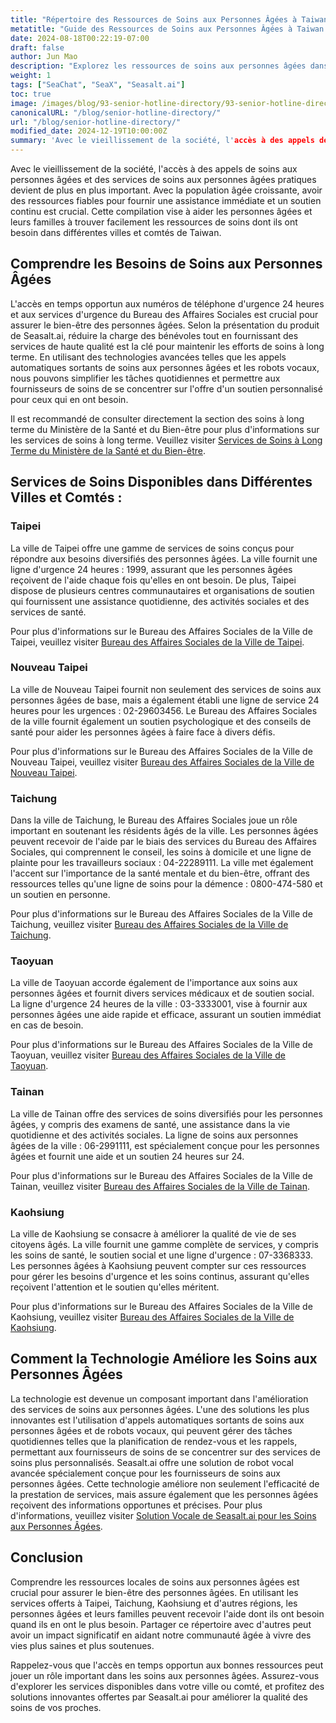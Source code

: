 ```yaml
---
title: "Répertoire des Ressources de Soins aux Personnes Âgées à Taiwan : Comment Appeler pour Obtenir de l'Aide dans Différentes Villes et Comtés"
metatitle: "Guide des Ressources de Soins aux Personnes Âgées à Taiwan : Numéros de Téléphone d'Aide aux Personnes Âgées et Services de Soutien dans Différentes Villes et Comtés"
date: 2024-08-18T00:22:19-07:00
draft: false
author: Jun Mao
description: "Explorez les ressources de soins aux personnes âgées dans différentes villes et comtés de Taiwan, y compris les appels de soins, les lignes d'urgence et les services de soutien social. Découvrez comment les solutions innovantes de Seasalt.ai améliorent l'efficacité des services de soins aux personnes âgées."
weight: 1
tags: ["SeaChat", "SeaX", "Seasalt.ai"]
toc: true
image: /images/blog/93-senior-hotline-directory/93-senior-hotline-directory.jpg
canonicalURL: "/blog/senior-hotline-directory/"
url: "/blog/senior-hotline-directory/"
modified_date: 2024-12-19T10:00:00Z
summary: 'Avec le vieillissement de la société, l'accès à des appels de soins aux personnes âgées et des services de soins aux personnes âgées pratiques devient de plus en plus important. Avec la population âgée croissante, avoir des ressources fiables pour fournir une assistance immédiate et un soutien continu est crucial. Cette compilation vise à aider les personnes âgées et leurs familles à trouver facilement les ressources de soins dont ils ont besoin dans différentes villes et comtés de Taiwan.'
---
```


Avec le vieillissement de la société, l'accès à des appels de soins aux personnes âgées et des services de soins aux personnes âgées pratiques devient de plus en plus important. Avec la population âgée croissante, avoir des ressources fiables pour fournir une assistance immédiate et un soutien continu est crucial. Cette compilation vise à aider les personnes âgées et leurs familles à trouver facilement les ressources de soins dont ils ont besoin dans différentes villes et comtés de Taiwan.

## Comprendre les Besoins de Soins aux Personnes Âgées

L'accès en temps opportun aux numéros de téléphone d'urgence 24 heures et aux services d'urgence du Bureau des Affaires Sociales est crucial pour assurer le bien-être des personnes âgées. Selon la présentation du produit de Seasalt.ai, réduire la charge des bénévoles tout en fournissant des services de haute qualité est la clé pour maintenir les efforts de soins à long terme. En utilisant des technologies avancées telles que les appels automatiques sortants de soins aux personnes âgées et les robots vocaux, nous pouvons simplifier les tâches quotidiennes et permettre aux fournisseurs de soins de se concentrer sur l'offre d'un soutien personnalisé pour ceux qui en ont besoin.

Il est recommandé de consulter directement la section des soins à long terme du Ministère de la Santé et du Bien-être pour plus d'informations sur les services de soins à long terme. Veuillez visiter [Services de Soins à Long Terme du Ministère de la Santé et du Bien-être](https://1966.gov.tw/).

## Services de Soins Disponibles dans Différentes Villes et Comtés :

### Taipei

La ville de Taipei offre une gamme de services de soins conçus pour répondre aux besoins diversifiés des personnes âgées. La ville fournit une ligne d'urgence 24 heures : 1999, assurant que les personnes âgées reçoivent de l'aide chaque fois qu'elles en ont besoin. De plus, Taipei dispose de plusieurs centres communautaires et organisations de soutien qui fournissent une assistance quotidienne, des activités sociales et des services de santé.

Pour plus d'informations sur le Bureau des Affaires Sociales de la Ville de Taipei, veuillez visiter [Bureau des Affaires Sociales de la Ville de Taipei](https://dosw.gov.taipei/).

### Nouveau Taipei

La ville de Nouveau Taipei fournit non seulement des services de soins aux personnes âgées de base, mais a également établi une ligne de service 24 heures pour les urgences : 02-29603456. Le Bureau des Affaires Sociales de la ville fournit également un soutien psychologique et des conseils de santé pour aider les personnes âgées à faire face à divers défis.

Pour plus d'informations sur le Bureau des Affaires Sociales de la Ville de Nouveau Taipei, veuillez visiter [Bureau des Affaires Sociales de la Ville de Nouveau Taipei](https://www.sw.ntpc.gov.tw/).

### Taichung

Dans la ville de Taichung, le Bureau des Affaires Sociales joue un rôle important en soutenant les résidents âgés de la ville. Les personnes âgées peuvent recevoir de l'aide par le biais des services du Bureau des Affaires Sociales, qui comprennent le conseil, les soins à domicile et une ligne de plainte pour les travailleurs sociaux : 04-22289111. La ville met également l'accent sur l'importance de la santé mentale et du bien-être, offrant des ressources telles qu'une ligne de soins pour la démence : 0800-474-580 et un soutien en personne.

Pour plus d'informations sur le Bureau des Affaires Sociales de la Ville de Taichung, veuillez visiter [Bureau des Affaires Sociales de la Ville de Taichung](https://www.society.taichung.gov.tw/880452/post).

### Taoyuan

La ville de Taoyuan accorde également de l'importance aux soins aux personnes âgées et fournit divers services médicaux et de soutien social. La ligne d'urgence 24 heures de la ville : 03-3333001, vise à fournir aux personnes âgées une aide rapide et efficace, assurant un soutien immédiat en cas de besoin.

Pour plus d'informations sur le Bureau des Affaires Sociales de la Ville de Taoyuan, veuillez visiter [Bureau des Affaires Sociales de la Ville de Taoyuan](https://sab.tycg.gov.tw/).

### Tainan

La ville de Tainan offre des services de soins diversifiés pour les personnes âgées, y compris des examens de santé, une assistance dans la vie quotidienne et des activités sociales. La ligne de soins aux personnes âgées de la ville : 06-2991111, est spécialement conçue pour les personnes âgées et fournit une aide et un soutien 24 heures sur 24.

Pour plus d'informations sur le Bureau des Affaires Sociales de la Ville de Tainan, veuillez visiter [Bureau des Affaires Sociales de la Ville de Tainan](https://sab.tainan.gov.tw/).

### Kaohsiung

La ville de Kaohsiung se consacre à améliorer la qualité de vie de ses citoyens âgés. La ville fournit une gamme complète de services, y compris les soins de santé, le soutien social et une ligne d'urgence : 07-3368333. Les personnes âgées à Kaohsiung peuvent compter sur ces ressources pour gérer les besoins d'urgence et les soins continus, assurant qu'elles reçoivent l'attention et le soutien qu'elles méritent.

Pour plus d'informations sur le Bureau des Affaires Sociales de la Ville de Kaohsiung, veuillez visiter [Bureau des Affaires Sociales de la Ville de Kaohsiung](https://socbu.kcg.gov.tw/).

## Comment la Technologie Améliore les Soins aux Personnes Âgées

La technologie est devenue un composant important dans l'amélioration des services de soins aux personnes âgées. L'une des solutions les plus innovantes est l'utilisation d'appels automatiques sortants de soins aux personnes âgées et de robots vocaux, qui peuvent gérer des tâches quotidiennes telles que la planification de rendez-vous et les rappels, permettant aux fournisseurs de soins de se concentrer sur des services de soins plus personnalisés. Seasalt.ai offre une solution de robot vocal avancée spécialement conçue pour les fournisseurs de soins aux personnes âgées. Cette technologie améliore non seulement l'efficacité de la prestation de services, mais assure également que les personnes âgées reçoivent des informations opportunes et précises. Pour plus d'informations, veuillez visiter [Solution Vocale de Seasalt.ai pour les Soins aux Personnes Âgées](https://usecase.seasalt.ai/voice-for-senior-care).

## Conclusion

Comprendre les ressources locales de soins aux personnes âgées est crucial pour assurer le bien-être des personnes âgées. En utilisant les services offerts à Taipei, Taichung, Kaohsiung et d'autres régions, les personnes âgées et leurs familles peuvent recevoir l'aide dont ils ont besoin quand ils en ont le plus besoin. Partager ce répertoire avec d'autres peut avoir un impact significatif en aidant notre communauté âgée à vivre des vies plus saines et plus soutenues.

Rappelez-vous que l'accès en temps opportun aux bonnes ressources peut jouer un rôle important dans les soins aux personnes âgées. Assurez-vous d'explorer les services disponibles dans votre ville ou comté, et profitez des solutions innovantes offertes par Seasalt.ai pour améliorer la qualité des soins de vos proches. 